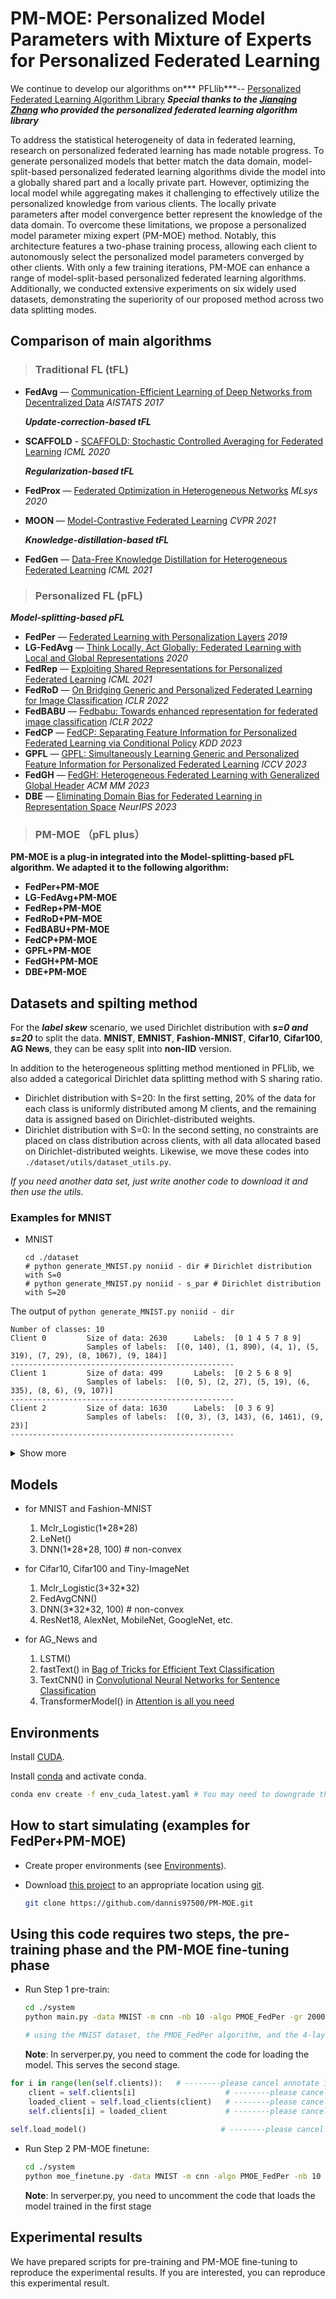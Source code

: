 # PM-MOE: Personalized Model Parameters with Mixture of Experts for Personalized Federated Learning

We continue to develop our algorithms on*** PFLlib***-- [Personalized Federated Learning Algorithm Library](https://arxiv.org/abs/2312.04992) 
***Special thanks to the [Jianqing Zhang](https://arxiv.org/search/cs?searchtype=author&query=Zhang,+J) who provided the personalized federated learning algorithm library***



To address the statistical heterogeneity of data in federated learning, research on personalized federated learning has made notable progress. To generate personalized models that better match the data domain, model-split-based personalized federated learning algorithms divide the model into a globally shared part and a locally private part. However, optimizing the local model while aggregating makes it challenging to effectively utilize the personalized knowledge from various clients. The locally private parameters after model convergence better represent the knowledge of the data domain. To overcome these limitations, we propose a personalized model parameter mixing expert (PM-MOE) method. Notably, this architecture features a two-phase training process, allowing each client to autonomously select the personalized model parameters converged by other clients. With only a few training iterations, PM-MOE can enhance a range of model-split-based personalized federated learning algorithms. Additionally, we conducted extensive experiments on six widely used datasets, demonstrating the superiority of our proposed method across two data splitting modes.



## Comparison of main algorithms 

> ### Traditional FL (tFL)

- **FedAvg** — [Communication-Efficient Learning of Deep Networks from Decentralized Data](http://proceedings.mlr.press/v54/mcmahan17a.html) *AISTATS 2017*

  ***Update-correction-based tFL***

- **SCAFFOLD** - [SCAFFOLD: Stochastic Controlled Averaging for Federated Learning](http://proceedings.mlr.press/v119/karimireddy20a.html) *ICML 2020*

  ***Regularization-based tFL***

- **FedProx** — [Federated Optimization in Heterogeneous Networks](https://arxiv.org/abs/1812.06127) *MLsys 2020*

- **MOON** — [Model-Contrastive Federated Learning](https://openaccess.thecvf.com/content/CVPR2021/html/Li_Model-Contrastive_Federated_Learning_CVPR_2021_paper.html) *CVPR 2021*

  ***Knowledge-distillation-based tFL***

- **FedGen** — [Data-Free Knowledge Distillation for Heterogeneous Federated Learning](http://proceedings.mlr.press/v139/zhu21b.html) *ICML 2021*

> ### Personalized FL (pFL)

***Model-splitting-based pFL***

- **FedPer** — [Federated Learning with Personalization Layers](https://arxiv.org/abs/1912.00818) *2019*
- **LG-FedAvg** — [Think Locally, Act Globally: Federated Learning with Local and Global Representations](https://arxiv.org/abs/2001.01523) *2020*
- **FedRep** — [Exploiting Shared Representations for Personalized Federated Learning](http://proceedings.mlr.press/v139/collins21a.html) *ICML 2021*
- **FedRoD** — [On Bridging Generic and Personalized Federated Learning for Image Classification](https://openreview.net/forum?id=I1hQbx10Kxn) *ICLR 2022*
- **FedBABU** — [Fedbabu: Towards enhanced representation for federated image classification](https://openreview.net/forum?id=HuaYQfggn5u) *ICLR 2022*
- **FedCP** — [FedCP: Separating Feature Information for Personalized Federated Learning via Conditional Policy](https://arxiv.org/pdf/2307.01217v2.pdf) *KDD 2023*
- **GPFL** — [GPFL: Simultaneously Learning Generic and Personalized Feature Information for Personalized Federated Learning](https://arxiv.org/pdf/2308.10279v3.pdf) *ICCV 2023*
- **FedGH** — [FedGH: Heterogeneous Federated Learning with Generalized Global Header](https://dl.acm.org/doi/10.1145/3581783.3611781) *ACM MM 2023*
- **DBE** — [Eliminating Domain Bias for Federated Learning in Representation Space](https://openreview.net/forum?id=nO5i1XdUS0) *NeurIPS 2023*

> ### PM-MOE （pFL plus）
**PM-MOE is a plug-in integrated into the Model-splitting-based pFL algorithm. We adapted it to the following algorithm:**

- **FedPer+PM-MOE** 
- **LG-FedAvg+PM-MOE** 
- **FedRep+PM-MOE**
- **FedRoD+PM-MOE**
- **FedBABU+PM-MOE**
- **FedCP+PM-MOE**
- **GPFL+PM-MOE**
- **FedGH+PM-MOE**
- **DBE+PM-MOE** 


## Datasets and spilting method
For the ***label skew*** scenario, we used Dirichlet distribution with ***s=0 and s=20*** to split the data.
**MNIST**, **EMNIST**, **Fashion-MNIST**, **Cifar10**, **Cifar100**, **AG News**, they can be easy split into  **non-IID** version. 

In addition to the heterogeneous splitting method mentioned in PFLlib, we also added a categorical Dirichlet data splitting method with S sharing ratio.

- Dirichlet distribution with S=20: In the first setting, 20% of the data for each class is uniformly distributed among M clients, and the remaining data is assigned based on Dirichlet-distributed weights.
- Dirichlet distribution with S=0: In the second setting, no constraints are placed on class distribution across clients, with all data allocated based on Dirichlet-distributed weights.
Likewise,  we move these codes into `./dataset/utils/dataset_utils.py`. 

*If you need another data set, just write another code to download it and then use the utils.*

### Examples for **MNIST**
- MNIST
    ```
    cd ./dataset
    # python generate_MNIST.py noniid - dir # Dirichlet distribution with S=0
    # python generate_MNIST.py noniid - s_par # Dirichlet distribution with S=20
    ```

The output of `python generate_MNIST.py noniid - dir`
```
Number of classes: 10
Client 0         Size of data: 2630      Labels:  [0 1 4 5 7 8 9]
                 Samples of labels:  [(0, 140), (1, 890), (4, 1), (5, 319), (7, 29), (8, 1067), (9, 184)]
--------------------------------------------------
Client 1         Size of data: 499       Labels:  [0 2 5 6 8 9]
                 Samples of labels:  [(0, 5), (2, 27), (5, 19), (6, 335), (8, 6), (9, 107)]
--------------------------------------------------
Client 2         Size of data: 1630      Labels:  [0 3 6 9]
                 Samples of labels:  [(0, 3), (3, 143), (6, 1461), (9, 23)]
--------------------------------------------------
```
<details>
    <summary>Show more</summary>

    Client 3         Size of data: 2541      Labels:  [0 4 7 8]
                     Samples of labels:  [(0, 155), (4, 1), (7, 2381), (8, 4)]
    --------------------------------------------------
    Client 4         Size of data: 1917      Labels:  [0 1 3 5 6 8 9]
                     Samples of labels:  [(0, 71), (1, 13), (3, 207), (5, 1129), (6, 6), (8, 40), (9, 451)]
    --------------------------------------------------
    Client 5         Size of data: 6189      Labels:  [1 3 4 8 9]
                     Samples of labels:  [(1, 38), (3, 1), (4, 39), (8, 25), (9, 6086)]
    --------------------------------------------------
    Client 6         Size of data: 1256      Labels:  [1 2 3 6 8 9]
                     Samples of labels:  [(1, 873), (2, 176), (3, 46), (6, 42), (8, 13), (9, 106)]
    --------------------------------------------------
    Client 7         Size of data: 1269      Labels:  [1 2 3 5 7 8]
                     Samples of labels:  [(1, 21), (2, 5), (3, 11), (5, 787), (7, 4), (8, 441)]
    --------------------------------------------------
    Client 8         Size of data: 3600      Labels:  [0 1]
                     Samples of labels:  [(0, 1), (1, 3599)]
    --------------------------------------------------
    Client 9         Size of data: 4006      Labels:  [0 1 2 4 6]
                     Samples of labels:  [(0, 633), (1, 1997), (2, 89), (4, 519), (6, 768)]
    --------------------------------------------------
    Client 10        Size of data: 3116      Labels:  [0 1 2 3 4 5]
                     Samples of labels:  [(0, 920), (1, 2), (2, 1450), (3, 513), (4, 134), (5, 97)]
    --------------------------------------------------
    Client 11        Size of data: 3772      Labels:  [2 3 5]
                     Samples of labels:  [(2, 159), (3, 3055), (5, 558)]
    --------------------------------------------------
    Client 12        Size of data: 3613      Labels:  [0 1 2 5]
                     Samples of labels:  [(0, 8), (1, 180), (2, 3277), (5, 148)]
    --------------------------------------------------
    Client 13        Size of data: 2134      Labels:  [1 2 4 5 7]
                     Samples of labels:  [(1, 237), (2, 343), (4, 6), (5, 453), (7, 1095)]
    --------------------------------------------------
    Client 14        Size of data: 5730      Labels:  [5 7]
                     Samples of labels:  [(5, 2719), (7, 3011)]
    --------------------------------------------------
    Client 15        Size of data: 5448      Labels:  [0 3 5 6 7 8]
                     Samples of labels:  [(0, 31), (3, 1785), (5, 16), (6, 4), (7, 756), (8, 2856)]
    --------------------------------------------------
    Client 16        Size of data: 3628      Labels:  [0]
                     Samples of labels:  [(0, 3628)]
    --------------------------------------------------
    Client 17        Size of data: 5653      Labels:  [1 2 3 4 5 7 8]
                     Samples of labels:  [(1, 26), (2, 1463), (3, 1379), (4, 335), (5, 60), (7, 17), (8, 2373)]
    --------------------------------------------------
    Client 18        Size of data: 5266      Labels:  [0 5 6]
                     Samples of labels:  [(0, 998), (5, 8), (6, 4260)]
    --------------------------------------------------
    Client 19        Size of data: 6103      Labels:  [0 1 2 3 4 9]
                     Samples of labels:  [(0, 310), (1, 1), (2, 1), (3, 1), (4, 5789), (9, 1)]
    --------------------------------------------------
    Total number of samples: 70000
    The number of train samples: [1972, 374, 1222, 1905, 1437, 4641, 942, 951, 2700, 3004, 2337, 2829, 2709, 1600, 4297, 4086, 2721, 4239, 3949, 4577]
    The number of test samples: [658, 125, 408, 636, 480, 1548, 314, 318, 900, 1002, 779, 943, 904, 534, 1433, 1362, 907, 1414, 1317, 1526]
    
    Saving to disk.
    
    Finish generating dataset.
</details>

## Models
- for MNIST and Fashion-MNIST

    1. Mclr_Logistic(1\*28\*28)
    2. LeNet()
    3. DNN(1\*28\*28, 100) # non-convex

- for Cifar10, Cifar100 and Tiny-ImageNet

    1. Mclr_Logistic(3\*32\*32)
    2. FedAvgCNN()
    3. DNN(3\*32\*32, 100) # non-convex
    4. ResNet18, AlexNet, MobileNet, GoogleNet, etc.

- for AG_News and

    1. LSTM()
    2. fastText() in [Bag of Tricks for Efficient Text Classification](https://aclanthology.org/E17-2068/) 
    3. TextCNN() in [Convolutional Neural Networks for Sentence Classification](https://aclanthology.org/D14-1181/)
    4. TransformerModel() in [Attention is all you need](https://proceedings.neurips.cc/paper/2017/hash/3f5ee243547dee91fbd053c1c4a845aa-Abstract.html)



## Environments
Install [CUDA](https://developer.nvidia.com/cuda-11-6-0-download-archive). 

Install [conda](https://repo.anaconda.com/miniconda/Miniconda3-latest-Linux-x86_64.sh) and activate conda. 

```bash
conda env create -f env_cuda_latest.yaml # You may need to downgrade the torch using pip to match the CUDA version
```

## How to start simulating (examples for FedPer+PM-MOE)

- Create proper environments (see [Environments](#environments)).

- Download [this project](https://github.com/dannis97500/PM-MOE) to an appropriate location using [git](https://git-scm.com/).
    ```bash
    git clone https://github.com/dannis97500/PM-MOE.git
    ```

## Using this code requires two steps, the pre-training phase and the PM-MOE fine-tuning phase

- Run Step 1 pre-train: 
    ```bash
    cd ./system
    python main.py -data MNIST -m cnn -nb 10 -algo PMOE_FedPer -gr 2000 -pls 1 -did 0 >> logs/noniid_s/beforemoe/MNIST_PMOE_FedPer_before_moe.log 2>&1
    
    # using the MNIST dataset, the PMOE_FedPer algorithm, and the 4-layer CNN model
    ```
    **Note**: In serverper.py, you need to comment the code for loading the model. This serves the second stage.
```python
for i in range(len(self.clients)):   # --------please cancel annotate in pmoe finetune --------
    client = self.clients[i]                    # --------please cancel annotate in pmoe finetune --
    loaded_client = self.load_clients(client)   # --------please cancel annotate in pmoe finetune --
    self.clients[i] = loaded_client             # --------please cancel annotate in pmoe finetune --
    
self.load_model()                              # --------please cancel annotate in pmoe finetune --------
```



- Run Step 2 PM-MOE finetune: 
    ```bash
    cd ./system
    python moe_finetune.py -data MNIST -m cnn -algo PMOE_FedPer -nb 10  --topk 8 --lock_experts 0  --moe_fine_tuning_epochs 50 --moe_lr 0.5 -did 0 >> logs/noniid_s/MNIST_PMOE_FedPer_lock_experts_topk8_moe_lr_0.5.log 2>&1
    ```
    **Note**: In serverper.py, you need to uncomment the code that loads the model trained in the first stage



## Experimental results
We have prepared scripts for pre-training and PM-MOE fine-tuning to reproduce the experimental results. If you are interested, you can reproduce this experimental result.


